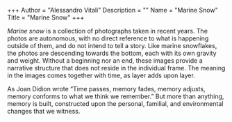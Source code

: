 +++
Author = "Alessandro Vitali"
Description = ""
Name = "Marine Snow"
Title = "Marine Snow"
+++


_Marine snow_ is a collection of photographs taken in recent years. The photos are autonomous, with no direct reference to what is happening outside of them, and do not intend to tell a story.
Like marine snowflakes, the photos are descending towards the bottom, each with its own gravity and weight.
Without a beginning nor an end, these images provide a narrative structure that does not reside in the individual frame.
The meaning in the images comes together with time, as layer adds upon layer.

As Joan Didion wrote “Time passes, memory fades, memory adjusts, memory conforms to what we think we remember.” 
But more than anything, memory is built, constructed upon the personal, familial, and environmental changes that we witness.
